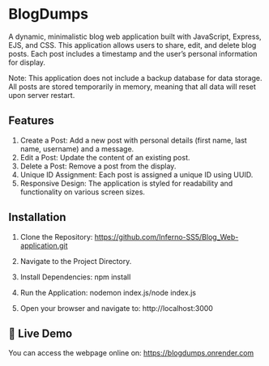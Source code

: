 # BlogDumps
A dynamic, minimalistic blog web application built with JavaScript, Express, EJS, and CSS. This application allows users to share, edit, and delete blog posts. Each post includes a timestamp and the user’s personal information for display.

Note: This application does not include a backup database for data storage. All posts are stored temporarily in memory, meaning that all data will reset upon server restart.


## Features
1. Create a Post: Add a new post with personal details (first name, last name, username) and a message.
2. Edit a Post: Update the content of an existing post.
3. Delete a Post: Remove a post from the display.
4. Unique ID Assignment: Each post is assigned a unique ID using UUID.
5. Responsive Design: The application is styled for readability and functionality on various screen sizes.


## Installation
1. Clone the Repository: https://github.com/Inferno-SS5/Blog_Web-application.git

2. Navigate to the Project Directory.

3. Install Dependencies: npm install

4. Run the Application: nodemon index.js/node index.js

5. Open your browser and navigate to: http://localhost:3000

## 🔗 Live Demo
You can access the webpage online on: https://blogdumps.onrender.com
